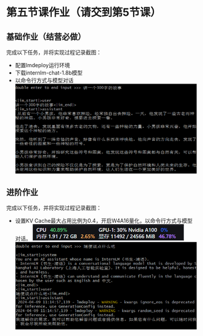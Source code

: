 # 第五节课作业（请交到第5节课）

## 基础作业（结营必做）
完成以下任务，并将实现过程记录截图：
- 配置lmdeploy运行环境
- 下载internlm-chat-1.8b模型
- 以命令行方式与模型对话
![image](https://github.com/yangmw2024/InternLM_notes/blob/main/IMG/lesson4_1_lmdeploy.png)
## 进阶作业

完成以下任务，并将实现过程记录截图：
- 设置KV Cache最大占用比例为0.4，开启W4A16量化，以命令行方式与模型对话。
 ![image](https://github.com/yangmw2024/InternLM_notes/blob/main/IMG/lesson4_gpu_homework_kv_cache_0_4.png)
 ![image](https://github.com/yangmw2024/InternLM_notes/blob/main/IMG/lesson4_gpu_homework_chat.png)
